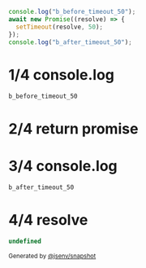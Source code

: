 ```js
console.log("b_before_timeout_50");
await new Promise((resolve) => {
  setTimeout(resolve, 50);
});
console.log("b_after_timeout_50");
```

# 1/4 console.log

```console
b_before_timeout_50
```

# 2/4 return promise

# 3/4 console.log

```console
b_after_timeout_50
```

# 4/4 resolve

```js
undefined
```

<sub>
  Generated by <a href="https://github.com/jsenv/core/tree/main/packages/independent/snapshot">@jsenv/snapshot</a>
</sub>